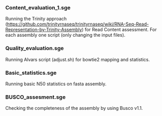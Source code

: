 ### Content_evaluation_1.sge
Running the Trinity approach (https://github.com/trinityrnaseq/trinityrnaseq/wiki/RNA-Seq-Read-Representation-by-Trinity-Assembly) for Read Content assessment.
For each assembly one script (only changing the input files).

### Quality_evaluation.sge
Running Alvars script (adjust.sh) for bowtie2 mapping and statistics.

### Basic_statistics.sge
Running basic N50 statistics on fasta assembly.

### BUSCO_assesment.sge
Checking the completeness of the assembly by using Busco v1.1.


